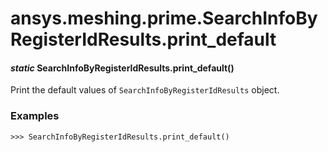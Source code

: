 # ansys.meshing.prime.SearchInfoByRegisterIdResults.print_default



#### *static* SearchInfoByRegisterIdResults.print_default()

Print the default values of `SearchInfoByRegisterIdResults` object.

### Examples

```pycon
>>> SearchInfoByRegisterIdResults.print_default()
```

<!-- !! processed by numpydoc !! -->
